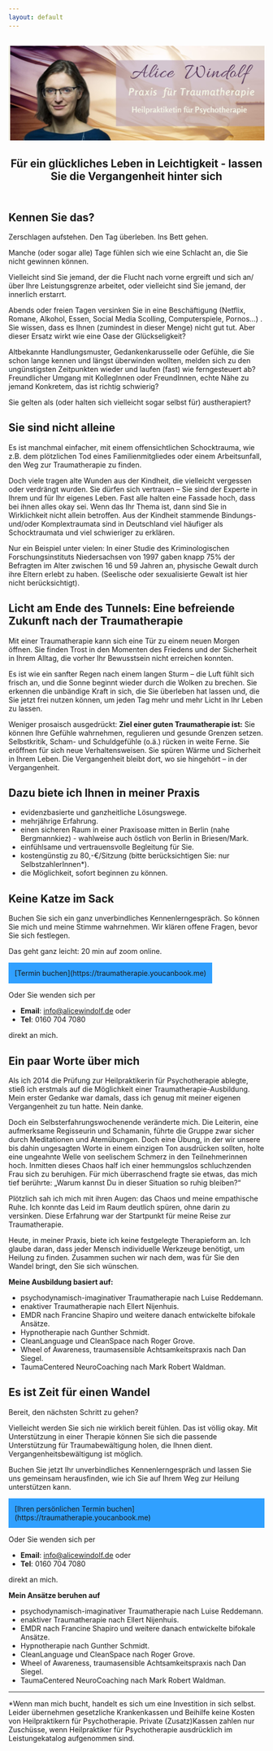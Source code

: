 ```yaml
---
layout: default
---
```

<br/>
<img src="/assets/images/Landingpage Traumatherapie2.jpeg" alt="" style="max-width:100%"/>

<header>
	<h2>Für ein glückliches Leben in Leichtigkeit - lassen Sie  die Vergangenheit hinter sich</h2>
	</header>

## Kennen Sie das?
Zerschlagen aufstehen. Den Tag überleben. Ins Bett gehen. 

Manche (oder sogar alle) Tage fühlen sich wie eine Schlacht an, die Sie nicht gewinnen können. 

Vielleicht sind Sie jemand, der die Flucht nach vorne ergreift und sich an/über Ihre Leistungsgrenze arbeitet, oder vielleicht sind Sie jemand, der innerlich erstarrt. 

Abends oder freien Tagen versinken Sie in eine Beschäftigung (Netflix, Romane, Alkohol, Essen, Social Media Scolling, Computerspiele, Pornos…) . Sie wissen, dass es Ihnen (zumindest in dieser Menge) nicht gut tut. Aber dieser Ersatz wirkt wie eine Oase der Glückseligkeit? 

Altbekannte Handlungsmuster, Gedankenkarusselle oder Gefühle, die Sie schon lange kennen und längst überwinden wollten, melden sich zu den ungünstigsten Zeitpunkten wieder und laufen (fast) wie ferngesteuert ab? Freundlicher Umgang mit KollegInnen oder FreundInnen, echte Nähe zu jemand Konkretem, das ist richtig schwierig?

Sie gelten als (oder halten sich vielleicht sogar selbst für) austherapiert? 

## Sie sind nicht alleine
Es ist manchmal einfacher, mit einem offensichtlichen Schocktrauma, wie z.B. dem plötzlichen Tod eines Familienmitgliedes oder einem Arbeitsunfall, den Weg zur Traumatherapie zu finden. 

Doch viele tragen alte Wunden aus der Kindheit, die vielleicht vergessen oder verdrängt wurden.  Sie dürfen sich vertrauen – Sie sind der Experte in Ihrem und für Ihr eigenes Leben. Fast alle halten eine Fassade hoch, dass bei ihnen alles okay sei. Wenn das Ihr Thema ist, dann sind Sie in Wirklichkeit nicht allein betroffen. Aus der Kindheit stammende Bindungs- und/oder Komplextraumata sind in Deutschland viel häufiger als Schocktraumata und viel schwieriger zu erklären.

Nur ein Beispiel unter vielen: In einer Studie des Kriminologischen Forschungsinstituts Niedersachsen von 1997 gaben knapp 75% der Befragten im Alter zwischen 16 und 59 Jahren an, physische Gewalt durch ihre Eltern erlebt zu haben. (Seelische oder sexualisierte Gewalt ist hier nicht berücksichtigt). 

## Licht am Ende des Tunnels: Eine befreiende Zukunft nach der Traumatherapie
Mit einer Traumatherapie kann sich eine Tür zu einem neuen Morgen öffnen. Sie finden Trost in den Momenten des Friedens und der Sicherheit in Ihrem Alltag, die vorher Ihr Bewusstsein nicht erreichen konnten. 

Es ist wie ein sanfter Regen nach einem langen Sturm – die Luft fühlt sich frisch an, und die Sonne beginnt wieder durch die Wolken zu brechen. Sie erkennen die unbändige Kraft in sich, die Sie überleben hat lassen und, die Sie jetzt frei nutzen können, um jeden Tag mehr und mehr Licht in Ihr Leben zu lassen. 

Weniger prosaisch ausgedrückt: **Ziel einer guten Traumatherapie ist:** Sie können Ihre Gefühle wahrnehmen, regulieren und gesunde Grenzen setzen. Selbstkritik, Scham- und Schuldgefühle  (o.ä.) rücken in weite Ferne. Sie eröffnen für sich neue Verhaltensweisen. Sie spüren Wärme und Sicherheit in Ihrem Leben. Die Vergangenheit bleibt dort, wo sie hingehört – in der Vergangenheit.

## Dazu biete ich Ihnen in meiner Praxis 
- evidenzbasierte und ganzheitliche Lösungswege.
- mehrjährige Erfahrung. 
- einen sicheren Raum in einer Praxisoase mitten in Berlin (nahe Bergmannkiez) - wahlweise auch östlich von Berlin in Briesen/Mark.
- einfühlsame und vertrauensvolle Begleitung für Sie. 
- kostengünstig zu 80,-€/Sitzung (bitte berücksichtigen Sie: nur SelbstzahlerInnen*).
- die Möglichkeit, sofort beginnen zu können.

## Keine Katze im Sack
Buchen Sie sich ein ganz unverbindliches Kennenlerngespräch. So können Sie mich und meine Stimme wahrnehmen. Wir klären offene Fragen, bevor Sie sich festlegen. 

Das geht ganz leicht: 20 min auf zoom online. 

<span style='display:inline-block;padding:12px;background:#30A0ff'>
[Termin buchen](https://traumatherapie.youcanbook.me)
</span>

Oder Sie wenden sich per 
- **Email**: info@alicewindolf.de oder
- **Tel**: 0160 704 7080

direkt an mich.

## Ein paar Worte über mich
Als ich 2014 die Prüfung zur Heilpraktikerin für Psychotherapie ablegte, stieß ich erstmals auf die Möglichkeit einer Traumatherapie-Ausbildung. Mein erster Gedanke war damals, dass ich genug mit meiner eigenen Vergangenheit zu tun hatte. Nein danke.

Doch ein Selbsterfahrungswochenende veränderte mich. Die Leiterin, eine aufmerksame Regisseurin und Schamanin, führte die Gruppe zwar sicher durch Meditationen und Atemübungen. Doch eine Übung, in der wir unsere bis dahin ungesagten Worte in einem einzigen Ton ausdrücken sollten, holte eine ungeahnte Welle von seelischem Schmerz in den Teilnehmerinnen hoch.
Inmitten dieses Chaos half ich einer hemmungslos schluchzenden Frau sich zu beruhigen. Für mich überraschend fragte sie etwas, das mich tief berührte: „Warum kannst Du in dieser Situation so ruhig bleiben?“ 

Plötzlich sah ich mich mit ihren Augen: das Chaos und meine empathische Ruhe. Ich konnte das Leid im Raum deutlich spüren, ohne darin zu versinken. Diese Erfahrung war der Startpunkt für meine Reise  zur Traumatherapie.

Heute, in meiner Praxis, biete ich keine festgelegte Therapieform an. Ich glaube daran, dass jeder Mensch individuelle Werkzeuge benötigt, um Heilung zu finden. Zusammen suchen wir nach dem, was für Sie den Wandel bringt, den Sie sich wünschen. 

**Meine Ausbildung basiert auf:** 
- psychodynamisch-imaginativer Traumatherapie nach Luise Reddemann.
- enaktiver Traumatherapie nach Ellert Nijenhuis.
- EMDR nach Francine Shapiro und weitere danach entwickelte bifokale Ansätze.
- Hypnotherapie nach Gunther Schmidt.
- CleanLanguage und CleanSpace nach Roger Grove.
- Wheel of Awareness, traumasensible Achtsamkeitspraxis nach Dan Siegel.
- TaumaCentered NeuroCoaching nach Mark Robert Waldman.

## Es ist Zeit für einen Wandel
Bereit, den nächsten Schritt zu gehen? 

Vielleicht werden Sie sich nie wirklich bereit fühlen. Das ist völlig okay. Mit Unterstützung in einer Therapie können Sie sich die passende Unterstützung für Traumabewältigung holen, die Ihnen dient. Vergangenheitsbewältigung ist möglich.  

Buchen Sie jetzt Ihr unverbindliches Kennenlerngespräch und lassen Sie uns gemeinsam herausfinden, wie ich Sie auf Ihrem Weg zur Heilung unterstützen kann.
  
<span style='display:inline-block;padding:12px;background:#30A0ff'>
[Ihren persönlichen Termin buchen](https://traumatherapie.youcanbook.me)
</span>

Oder Sie wenden sich per 
- **Email**: info@alicewindolf.de oder
- **Tel**: 0160 704 7080

direkt an mich.

**Mein Ansätze beruhen auf** 
- psychodynamisch-imaginativer Traumatherapie nach Luise Reddemann.
- enaktiver Traumatherapie nach Ellert Nijenhuis.
- EMDR nach Francine Shapiro und weitere danach entwickelte bifokale Ansätze.
- Hypnotherapie nach Gunther Schmidt.
- CleanLanguage und CleanSpace nach Roger Grove.
- Wheel of Awareness, traumasensible Achtsamkeitspraxis nach Dan Siegel.
- TaumaCentered NeuroCoaching nach Mark Robert Waldman.


----
*Wenn man mich bucht, handelt es sich um eine Investition in sich selbst. Leider übernehmen gesetzliche Krankenkassen und Beihilfe keine Kosten von Heilpraktikern für Psychotherapie. Private (Zusatz)Kassen zahlen nur Zuschüsse, wenn Heilpraktiker für Psychotherapie ausdrücklich im Leistungekatalog aufgenommen sind. 

